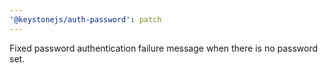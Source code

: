 ```yaml
---
'@keystonejs/auth-password': patch
---
```


Fixed password authentication failure message when there is no password set.
